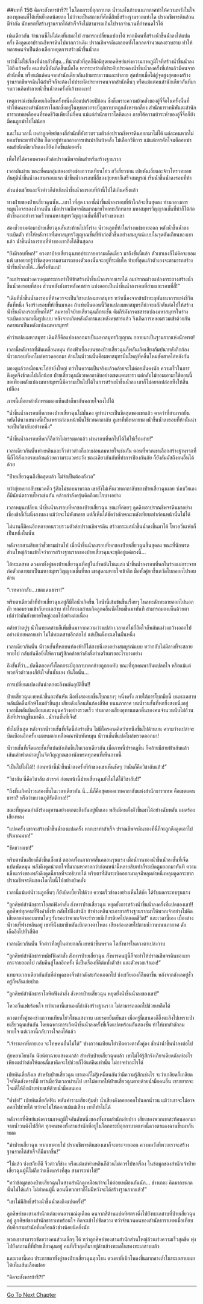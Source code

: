 ##บทที่ 156 คิดจะสังหารข้ารึ?!
ในโลกกระบี่อุกกาบาต น้ำวนทั้งเก้าบนนภากาศทำให้ความหวังในใจของทุกคนที่ได้เห็นยิ่งลดน้อยลง ไม่ว่าจะเป็นสถานที่ศักดิ์สิทธิ์สร้างฐานรากแห่งใด ปราณชีพจรดินล้วนมีจำกัด นักพรตที่สร้างฐานรากได้สำเร็จจึงไม่สามารถเกินไปจากจำนวนที่กำหนดไว้ได้

เช่นเดียวกัน จำนวนนี้ไม่ได้คงที่เสมอไป สามารถเปลี่ยนแปลงได้ หากมีคนที่สร้างน้ำขึ้นน้ำลงได้แปดครั้ง ดึงดูดเอาปราณชีพจรดินไปมากกว่าเดิม ปราณชีพจรดินตลอดทั้งโลกลดจำนวนลงฮวบฮาบ ทำให้หลายคนจำเป็นต้องเลือกหยุดการสร้างน้ำขึ้นน้ำลง

ทว่านี่ไม่ใช่เรื่องที่น่ากลัวที่สุด...ที่น่ากลัวที่สุดก็คือมีสุดยอดศิษย์แห่งความภาคภูมิใจที่สร้างน้ำขึ้นน้ำลงได้ถึงเก้าครั้ง คนเช่นนี้บังเกิดขึ้นเมื่อใด หากระหว่างที่ประคับประคองน้ำขึ้นน้ำลงครั้งที่เก้าแล้วมีคนจากสำนักอื่น หรือแม้แต่คนจากสำนักเดียวกันเข้ามารบกวนและทำลาย สุดท้ายเมื่อไต่สู่จุดสูงสุดของสร้างฐานรากชีพจรดินได้สำเร็จก็จะต้องไปประหัตประหารคนจากสำนักอื่นๆ หรือแม้แต่คนสำนักเดียวกันที่มารบกวนคิดทำลายน้ำขึ้นน้ำลงครั้งที่เก้าของเขา!

เหตุการณ์เช่นนี้เคยเกิดขึ้นครั้งหนึ่งเมื่อแปดร้อยปีก่อน ซึ่งก็เพราะความบ้าคลั่งของอู๋จี๋จื่อในครั้งนั้นที่ทำให้คนของสำนักธาราโอสถซึ่งอยู่ในหุบเหวกระบี่อุกกาบาตถูกสังหารเกลี้ยง สำนักธาราทมิฬและสำนักธาราเทพเหลือคนที่รอดชีวิตเพียงไม่กี่คน แม้แต่สำนักธาราโลหิตเอง ภายใต้ความบ้าระห่ำของอู๋จี๋จื่อก็ยังมีคนถูกฆ่าไปไม่น้อย

และในเวลานี้ เหล่าลูกศิษย์ของสี่สำนักที่ยังรวบรวมตัวล่อปราณชีพจรดินออกมาไม่ได้ แต่ละคนหากไม่ยอมรับชะตาฟ้าลิขิต ก็ตกอยู่ท่ามกลางการเข่นฆ่าอันบ้าคลั่ง ไม่เลือกวิธีการ แม้แต่การดักโจมตีลอบฆ่าคนสำนักเดียวกันเองก็ยังเกิดขึ้นบ่อยครั้ง

เพื่อให้ได้ครอบครองตัวล่อปราณชีพจรดินสำหรับสร้างฐานราก

เวลาผันผ่าน ขณะที่คนกลุ่มสองอย่างซ่างกวานเทียนโย่ว สวีเสี่ยวซาน เป่ยหันเลี่ยและจ้าวโหรวทยอยกันยุติน้ำขึ้นน้ำลงสามรอบแรก น้ำขึ้นน้ำลงรอบที่สี่ของกุ่ยหยาก็เสร็จสมบูรณ์ เริ่มน้ำขึ้นน้ำลงรอบที่ห้า

ส่วนซ่งเชวียและจิ๋วต่าวก็ดำเนินน้ำขึ้นน้ำลงรอบที่ห้านี้ไปได้เกินครึ่งแล้ว

ทางฝ่ายของป๋ายเสี่ยวฉุนนั้น...เขาไวที่สุด เวลานี้น้ำขึ้นน้ำลงรอบที่ห้าใกล้จะสิ้นสุดลง ท่ามกลางการหมุนโคจรของน้ำวนนั้น เมื่อปราณชีพจรดินมากมายไหลทะลักทลาย มหาสมุทรวิญญาณชั้นที่ห้าก็ได้ก่อตัวขึ้นมาอย่างรวดเร็วบนมหาสมุทรวิญญาณชั้นที่สี่ในร่างของเขา 

สองชั่วยามต่อมาป๋ายเสี่ยวฉุนสั่นสะท้านไปทั้งร่าง น้ำวนลูกที่ห้าในร่างแผ่ขยายออก พลังน้ำขึ้นน้ำลงระเบิดตัว ทำให้หลังจากที่มหาสมุทรวิญญาณชั้นที่ห้าก่อตัวขึ้นอย่างสมบูรณ์แบบในจุดตันเถียนของเขาแล้ว น้ำขึ้นน้ำลงรอบที่ห้าของเขาถึงได้สิ้นสุดลง

“ยังมีรอบที่หก!” ดวงตาป๋ายเสี่ยวฉุนทอประกายความเด็ดเดี่ยว มาถึงขั้นนี้แล้ว ตัวเขาเองก็ไม่คิดจะยอมแพ้ เขาอยากรู้ว่าขีดสุดความสามารถของตัวเองนั้นจะอยู่ที่ระดับใด ท้ายที่สุดแล้วตัวเองจะสามารถสร้างน้ำขึ้นน้ำลงได้...กี่ครั้งกันแน่!

“ลมปราณม่วงควบคุมกระถางทำให้ข้าสร้างน้ำขึ้นน้ำลงรอบแรกได้ ลมปราณม่วงแปลงกระถางสร้างน้ำขึ้นน้ำลงรอบที่สอง ส่วนพลังมังกรพลังคชสาร แบ่งออกเป็นน้ำขึ้นน้ำลงรอบที่สามและรอบที่สี่!”

“เดิมทีน้ำขึ้นน้ำลงรอบที่ห้าควรจะเป็นวิชาแปลงมหาสมุทร ทว่าเนื่องจากข้าฝ่าทะลุพันธนาการแห่งชีวิตขั้นที่หนึ่ง จึงสร้างรอบที่ห้าขึ้นมาเอง ถ้าเช่นนั้นตอนนี้วิชาแปลงมหาสมุทรก็น่าจะผลักดันต่อไปให้สร้างน้ำขึ้นน้ำลงรอบที่หกได้!” ลมหายใจป๋ายเสี่ยวฉุนถี่กระชั้น คัมภีร์มังกรคชสารแปลงมหาสมุทรในร่างระเบิดออกมาเต็มรูปแบบ หลังจากเกิดพลังมังกรและพลังคชสารแล้ว จึงเกิดการหลอมรวมเข้าด้วยกัน กลายมาเป็นพลังแปลงมหาสมุทร!

คำว่าแปลงมหาสมุทร เดิมทีก็คือแปลงออกมาเป็นมหาสมุทรวิญญาณ กลายมาเป็นฐานรากแห่งนักพรต!

เวลานี้หลังจากที่มันเคลื่อนหมุน ท้องฟ้าเบื้องบนของป๋ายเสี่ยวฉุนก็พลันเกิดเสียงกัมปนาทดังกึกก้อง น้ำวนรอบที่หกโผล่พรวดออกมา ด้านในน้ำวนนั้นคือมหาสมุทรผืนใหญ่ที่คลื่นโหมซัดสาดไล่หลังกัน

มองดูแล้วเหมือนจะโอ่อ่ายิ่งใหญ่ ทว่าในความเป็นจริงแล้วคล้ายจะไม่ค่อยมั่นคงนัก ความเร็วในการดึงดูดจึงช้าลงไปเล็กน้อย ป๋ายเสี่ยวฉุนมีเวทคาถาลับอย่างเขตแดนธารา แต่กลับไม่ยอมเอามาใช้ตอนนี้ ขอเพียงพลังแปลงมหาสมุทรนี้มีความเป็นไปได้ในการสร้างน้ำขึ้นน้ำลง เขาก็ไม่อยากปล่อยทิ้งให้สิ้นเปลือง

ภาพนี้เมื่อเหล่านักพรตมองเห็นเข้าก็พากันคลายใจลงไปได้

“น้ำขึ้นน้ำลงรอบที่หกของป๋ายเสี่ยวฉุนไม่มั่นคง ดูท่าน่าจะเป็นขีดสุดของเขาแล้ว คาดว่าที่สามารถยืนหยัดได้นานขนาดนี้เป็นเพราะก่อนหน้านั้นใช้เวทคาถาลับ ภูเขาที่พังทลายของน้ำขึ้นน้ำลงรอบที่ห้านั่นน่าจะเป็นวิชาลับอย่างหนึ่ง”

“น้ำขึ้นน้ำลงรอบที่หกก็ถือว่าไม่ธรรมดาแล้ว ผ่านรอบที่หกไปได้ไม่ใช่เรื่องง่าย!”

เวลาเดียวกันนั้นฟางหลินและจิ๋วต่าวต่างก็แอบผ่อนลมหายใจเช่นกัน ตอนที่พวกเขาเลือกสร้างฐานรากที่นี่ก็ได้สังเกตรอบด้านด้วยความระแวดระวัง ขณะเดียวกันกับที่ทำการป้องกันภัย ก็ยังสัมผัสถึงคนอื่นได้ด้วย

“ป๋ายเสี่ยวฉุนถึงขีดสุดแล้ว ไม่จำเป็นต้องกังวล”

ทว่ากุ่ยหยากลับขมวดคิ้ว รู้สึกไม่ชอบมาพากล เขายังไม่เห็นเวทคาถาลับของป๋ายเสี่ยวฉุนเลย ซ่งเชวียเองก็มีนัยน์ตาวาบไหวเช่นกัน คล้ายกำลังครุ่นคิดถึงอะไรบางอย่าง

เวลาหมุนเปลี่ยน น้ำขึ้นน้ำลงรอบที่หกของป๋ายเสี่ยวฉุน ขณะที่ค่อยๆ ดูดดึงเอาปราณชีพจรดินมาอย่างเชื่องช้าก็เริ่มนิ่งสงบลง แม้ว่าจะไม่พังทลาย แต่ก็เห็นได้ชัดว่าลักษณะพลังเทียบเท่าก่อนหน้านั้นไม่ได้

ไม่นานก็มีคนอีกหลายคนรวบรวมตัวล่อปราณชีพจรดิน สร้างกระแสน้ำขึ้นน้ำลงขึ้นมาได้ โหวอวิ๋นเฟยก็เป็นหนึ่งในนั้น 

หลังจากสามสิบกว่าชั่วยามผ่านไป เมื่อน้ำขึ้นน้ำลงรอบที่หกของป๋ายเสี่ยวฉุนสิ้นสุดลง ขณะที่นักพรตส่วนใหญ่ล้วนเข้าใจว่าการสร้างฐานรากของป๋ายเสี่ยวฉุนจะยุติอยู่แค่ตรงนี้...

ใต้ทะเลสาบ ดวงตาทั้งคู่ของป๋ายเสี่ยวฉุนที่อยู่ในถ้ำพลันโชนแสง น้ำขึ้นน้ำลงรอบที่หกในร่างแผ่กระจายก่อตัวกลายมาเป็นมหาสมุทรวิญญาณชั้นที่หก เขาสูดลมหายใจเข้าลึก มือทั้งคู่ยกขึ้นตวัดโบกออกไปรอบด้าน

“เวทคาถาลับ...เขตแดนธารา!”

พริบตาเดียวถ้ำที่ป๋ายเสี่ยวฉุนอยู่ก็มีไอน้ำเกิดขึ้น ไอน้ำนี้เข้มข้นขึ้นเรื่อยๆ ไหลทะลักทะลายออกไปนอกถ้ำ หลอมรวมเข้ากับทะเลสาบ ทำให้ทะเลสาบเกิดลูกคลื่นซัดโหมขึ้นมาทันที สามารถมองเห็นด้วยตาเปล่าว่ามันยังขยายใหญ่ออกไปอย่างต่อเนื่อง

คล้ายว่าอยู่ๆ น้ำในทะเลสาบก็เพิ่มขึ้นมาจากความว่างเปล่า เวลาแค่ไม่กี่อึดใจก็พลันแผ่วงกว้างออกไปอย่างน้อยหลายเท่า ไม่ใช่ทะเลสาบอีกต่อไป แต่เป็นดั่งทะเลในผืนหนึ่ง

เวลาเดียวกันนั้น น้ำวนชั้นที่หกบนท้องฟ้าก็ได้สงบนิ่งลงอย่างสมบูรณ์แบบ ทว่ากลับไม่มีลางที่จะสลายหายไป กลับกันคือยิ่งให้ความรู้สึกคล้ายกำลังตั้งท่าเตรียมรออะไรบางอย่าง

ถึงขั้นที่ว่า...บัดนี้ตลอดทั้งโลกกระบี่อุกกาบาตคล้ายถูกกดทับ ขณะที่ทุกคนพากันแปลกใจ หรือแม้แต่พวกจิ๋วต่าวเองก็ยังใจสั่นนั้นเอง ทันใดนั้น...

การเปลี่ยนแปลงอันน่าตกตะลึงพลันอุบัติขึ้น!!

ป๋ายเสี่ยวฉุนเงยหน้าขึ้นกะทันหัน มือทั้งสองยกขึ้นโบกแรงๆ หนึ่งครั้ง ภายใต้การโบกมือนี้ บนทะเลสาบพลันมีคลื่นยักษ์โถมตัวขึ้นสูง เสียงดังเลือนลั่นก้องสี่ทิศ บนนภากาศ บนน้ำวนชั้นที่หกซึ่งสงบนิ่งอยู่ เวลานี้พลันบิดเบือนและหมุนคว้างอย่างรวดเร็ว ท่ามกลางเสียงอุทานแตกตื่นของคนจำนวนนับไม่ถ้วน สิ่งที่ปรากฏขึ้นมาคือ...น้ำวนชั้นที่เจ็ด!

ยังไม่สิ้นสุด หลังจากน้ำวนชั้นที่เจ็ดนี้ก่อร่างขึ้น ไม่มีใครคาดคิดว่าเหนือขึ้นไปด้านบน ความว่างเปล่าจะบิดเบือนอีกครั้ง เมฆหมอกเหลือคณานับพัดหมุน น้ำวนชั้นที่แปดโผล่พรวดออกมา!

น้ำวนชั้นที่เจ็ดและชั้นที่แปดบังเกิดขึ้นในเวลาเดียวกัน เมื่อภาพนี้ปรากฏขึ้น ก็คล้ายมีสายฟ้าเส้นแล้วเส้นเล่าฟาดผ่าอยู่ในจิตวิญญาณของนักพรตทุกคนที่เห็นภาพนี้

“เป็นไปไม่ได้!! ก่อนหน้านี้น้ำขึ้นน้ำลงครั้งที่ห้าของเขาเห็นชัดๆ ว่านั่นก็คือวิชาลับแล้ว!”

“วิชาลับ นี่คือวิชาลับ สวรรค์ ก่อนหน้านี้ป๋ายเสี่ยวฉุนยังไม่ได้ใช้วิชาลับ!!”

“ถึงขั้นเกิดน้ำวนสองชั้นในเวลาเดียวกัน นี่...นี่ก็คือสุดยอดเวทคาถาลับแห่งสำนักธาราเทพ คือเขตแดนธารา? หรือว่าขบวนภูติรัตติกาล!!”

ขณะที่ทุกคนกำลังร้องอุทานอย่างตกตะลึงกันอยู่นั้นเอง พลันมีคนตั้งตัวขึ้นมาได้อย่างฉับพลัน แผดร้องเสียงหลง

“แปดครั้ง เขาจะสร้างน้ำขึ้นน้ำลงแปดครั้ง หากเขาทำสำเร็จ ปราณชีพจรดินของที่นี่ก็จะถูกดึงดูดเอาไปปริมาณมาก!”

“ขัดขวางเขา!”

พริบตานั้นเสียงก็ดังขึ้นเซ็งแซ่ ตลอดทั้งนภากาศสั่นคลอนรุนแรง เมื่อน้ำวนของน้ำขึ้นน้ำลงชั้นที่เจ็ดแปดพัดหมุน พลังดึงดูดน่าตกใจที่มากมหาศาลกว่าก่อนหน้านี้หลายสิบเท่าก็ระเบิดตูมออกมาทันที ความแข็งแกร่งของพลังดึงดูดนี้ยากที่จะอธิบายได้ พริบตาที่มันระเบิดออกมาดุจมีหลุมดำหนึ่งหลุมดูดกระชากปราณชีพจรดินของโลกใบนี้ไปอย่างบ้าคลั่ง

เวลานี้แม้แต่น้ำวนลูกอื่นๆ ก็ยังบิดเบี้ยวไปด้วย ความเร็วช้าลงอย่างเห็นได้ชัด ได้รับผลกระทบรุนแรง

“ลูกศิษย์สำนักธาราโอสถฟังคำสั่ง สังหารป๋ายเสี่ยวฉุน หยุดยั้งการสร้างน้ำขึ้นน้ำลงครั้งที่แปดของเขา!! ลูกศิษย์ทุกคนที่ฟังคำสั่งข้า กลับไปถึงสำนัก ข้าฟางหลินจะเอายาสร้างฐานรากมาให้พวกเจ้าอย่างไม่คิดเสียดายค่าตอบแทนใดๆ รับรองว่าพวกเจ้าจะร่ำรวยมีเกียรติยศไปตลอดชีวิต!” และเวลานี้เอง เบื้องล่างน้ำวนที่ฟางหลินอยู่ เขาที่นั่งสมาธิพลันเบิกดวงตาโพลง เสียงล่องลอยไปตามน้ำวนบนนภากาศ ดังเอ็ดอึงไปทั่วสี่ทิศ 

เวลาเดียวกันนั้น จิ๋วต่าวที่อยู่ในค่ายกลก็เงยหน้าขึ้นพรวด ไอสังหารในดวงตาเปล่งวาบ

“ลูกศิษย์สำนักธาราทมิฬฟังคำสั่ง สังหารป๋ายเสี่ยวฉุน สังหารคนผู้นี้ก็จะทำให้ปราณชีพจรดินของเขากระจายออกไป กลับคืนสู่โลกอีกครั้ง นี่เป็นเรื่องที่ดีต่อทั้งตัวข้า และตัวพวกเจ้าเอง!”

แทบจะเวลาเดียวกันกับที่คำพูดของจิ๋วต่าวดังสะท้อนออกไป ซ่งเชวียเองก็ลืมตาขึ้น หลังจากลังเลอยู่ชั่วครู่ก็พลันเอ่ยปาก

“ลูกศิษย์สำนักธาราโลหิตฟังคำสั่ง สังหารป๋ายเสี่ยวฉุน หยุดยั้งน้ำขึ้นน้ำลงของเขา!”

โหวอวิ๋นเฟยร้อนใจ ทว่าเวลานี้เขาเองก็กำลังสร้างฐานราก ไม่สามารถออกไปช่วยเหลือได้

ดวงตาทั้งคู่ของซ่างกวานเทียนโย่วโชนแสงวาบ เผยรอยยิ้มเย็นชา เมื่อครู่นี้เขาเองก็อึ้งตะลึงไปเพราะป๋ายเสี่ยวฉุนเช่นกัน โดยเฉพาะการเกิดน้ำขึ้นน้ำลงครั้งที่เจ็ดแปดพร้อมกันสองชั้น ทำให้เขาสำลักลมหายใจ แต่เวลานี้กลับวางใจลงได้แล้ว

“เจ้ารนหาที่ตายเอง จะโทษคนอื่นไม่ได้” ซ่างกวานเทียนโย่วปิดดวงตาทั้งคู่ลง ชักนำน้ำขึ้นน้ำลงต่อไป

กุ่ยหยาเงียบงัน นัยน์ตาฉายแสงคมกล้า สำหรับป๋ายเสี่ยวฉุนแล้ว เขาไม่ได้รู้สึกรังเกียจเดียดฉันท์อะไร เพียงแต่ว่าต่อให้ตอนนี้เขาคิดจะไปช่วยก็ได้แค่คิดเท่านั้น ไม่อาจทำอะไรได้

เป่ยหันเลี่ยลังเล สำหรับป๋ายเสี่ยวฉุน เขาเองก็ไม่รู้เหมือนกันว่ามีความรู้สึกเช่นไร จะว่าเกลียดก็เกลียด ใจที่คิดสังหารก็มี ทว่าเมื่อวันเวลาผ่านไป เขาไม่อยากให้ป๋ายเสี่ยวฉุนตายด้วยน้ำมือคนอื่น เขาอยากจะโจมตีให้อีกฝ่ายพ่ายแพ้ด้วยน้ำมือตนเอง

“ต่ำช้า!” เป่ยหันเลี่ยกัดฟัน พลันคำรามเสียงทุ้มต่ำ น้ำเสียงดังลอยออกไปนอกน้ำวน แม้ว่าเขาจะไม่อาจออกไปช่วยได้ ทว่าจะไม่ให้ออกแม้แต่เสียง เขาก็ทำไม่ได้

หลังจากที่ศิษย์แห่งความภาคภูมิใจอันดับหนึ่งของทั้งสามสำนักเอ่ยปาก เสียงของพวกเขาสะท้อนออกมาจากน้ำวนดังไปสี่ทิศ ทุกคนของทั้งสามสำนักที่อยู่ในโลกกระบี่อุกกาบาตแห่งนี้ดวงตาแดงฉานขึ้นมากันหมด

“ฆ่าป๋ายเสี่ยวฉุน หากเขาตายไป ปราณชีพจรดินของเขาก็จะกระจายออก ความหวังที่พวกเราจะสร้างฐานรากได้สำเร็จก็มีมากขึ้น!”

“ใช่แล้ว ซ่งเชวียก็ดี จิ๋วต่าวก็ช่าง หรือแม้แต่ฟางหลินก็ล้วนไม่ควรไปหาเรื่อง ในข้อมูลของสำนักเจ้าป๋ายเสี่ยวฉุนผู้นี้ไม่ถือว่าแข็งแกร่งที่สุด สามารถฆ่าได้!”

“ทว่าข้อมูลของป๋ายเสี่ยวฉุนในสามสำนักดูเหมือนว่าจะไม่ค่อยเหมือนกันนัก... ช่างเถอะ คิดมากขนาดนั้นไม่ได้แล้ว ไม่ฆ่าคนผู้นี้ ตอนนี้พวกเราก็ไม่มีหวังจะได้สร้างฐานรากแล้ว!”

“เขาไม่มีสิทธิ์สร้างน้ำขึ้นน้ำลงถึงแปดครั้ง!”

ลูกศิษย์ของสามสำนักแต่ละคนอารมณ์ดุเดือด คนจากสี่ด้านแปดทิศตรงดิ่งไปยังทะเลสาบที่ป๋ายเสี่ยวฉุนอยู่ ลูกศิษย์ของสำนักธาราเทพร้อนใจ คิดจะเข้าไปขัดขวาง ทว่าจำนวนคนของสำนักธาราเทพเมื่อเทียบกับอีกสามสำนักที่เหลือแล้วช่างน้อยนิดยิ่งนัก

พวกเขาสามารถขัดขวางคนส่วนเล็กๆ ได้ ทว่าลูกศิษย์ของสามสำนักส่วนใหญ่ล้วนเร่งความเร็วสุดขีด พุ่งไปยังสถานที่ที่ป๋ายเสี่ยวฉุนอยู่ คนที่เร็วสุดก็มาอยู่ด้านข้างทะเลในของทะเลสาบแล้ว

และเวลานี้เอง ประกายตาทั้งคู่ของป๋ายเสี่ยวฉุนลุกโชน ดวงตาที่เบิกโพลงขึ้นมากลางถ้ำในทะเลสาบเผยให้เห็นเส้นเลือดฝอย  

“คิดจะสังหารข้ารึ?!” 

------------


[Go To Next Chapter]( ./157.md)